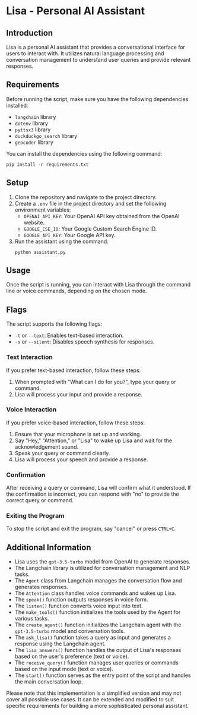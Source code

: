 # Lisa - Personal AI Assistant

## Introduction
Lisa is a personal AI assistant that provides a conversational interface for users to interact with. It utilizes natural language processing and conversation management to understand user queries and provide relevant responses.

## Requirements
Before running the script, make sure you have the following dependencies installed:
- `langchain` library
- `dotenv` library
- `pyttsx3` library
- `duckduckgo_search` library
- `geocoder` library

You can install the dependencies using the following command:
```
pip install -r requirements.txt
```

## Setup
1. Clone the repository and navigate to the project directory.
2. Create a `.env` file in the project directory and set the following environment variables:
   - `OPENAI_API_KEY`: Your OpenAI API key obtained from the OpenAI website.
   - `GOOGLE_CSE_ID`: Your Google Custom Search Engine ID.
   - `GOOGLE_API_KEY`: Your Google API key.
3. Run the assistant using the command:
   ```
   python assistant.py
   ```

## Usage
Once the script is running, you can interact with Lisa through the command line or voice commands, depending on the chosen mode.

## Flags
The script supports the following flags:
- `-t` or `--text`: Enables text-based interaction.
- `-s` or `--silent`: Disables speech synthesis for responses.

### Text Interaction
If you prefer text-based interaction, follow these steps:
1. When prompted with "What can I do for you?", type your query or command.
2. Lisa will process your input and provide a response.

### Voice Interaction
If you prefer voice-based interaction, follow these steps:
1. Ensure that your microphone is set up and working.
2. Say "Hey," "Attention," or "Lisa" to wake up Lisa and wait for the acknowledgement sound.
3. Speak your query or command clearly.
4. Lisa will process your speech and provide a response.

### Confirmation
After receiving a query or command, Lisa will confirm what it understood. If the confirmation is incorrect, you can respond with "no" to provide the correct query or command.

### Exiting the Program
To stop the script and exit the program, say "cancel" or press `CTRL+C`.

## Additional Information
- Lisa uses the `gpt-3.5-turbo` model from OpenAI to generate responses.
- The Langchain library is utilized for conversation management and NLP tasks.
- The `Agent` class from Langchain manages the conversation flow and generates responses.
- The `Attention` class handles voice commands and wakes up Lisa.
- The `speak()` function outputs responses in voice form.
- The `listen()` function converts voice input into text.
- The `make_tools()` function initializes the tools used by the Agent for various tasks.
- The `create_agent()` function initializes the Langchain agent with the `gpt-3.5-turbo` model and conversation tools.
- The `ask_lisa()` function takes a query as input and generates a response using the Langchain agent.
- The `lisa_answers()` function handles the output of Lisa's responses based on the user's preference (text or voice).
- The `receive_query()` function manages user queries or commands based on the input mode (text or voice).
- The `start()` function serves as the entry point of the script and handles the main conversation loop.

Please note that this implementation is a simplified version and may not cover all possible use cases. It can be extended and modified to suit specific requirements for building a more sophisticated personal assistant.